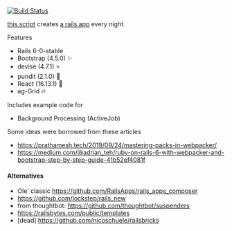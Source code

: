 [![Build Status](https://api.travis-ci.org/la-ruby/create-rails-app.svg?branch=master)](http://travis-ci.org/la-ruby/create-rails-app)

[this script](https://github.com/la-ruby/create-rails-app/blob/master/create-rails-app) creates [a rails app](https://github.com/la-ruby/web-common-core) every night.

Features

+ Rails 6-0-stable 
+ Bootstrap (4.5.0) :sparkles:
+ devise (4.7.1) :star:
+ pundit (2.1.0) :muscle:
+ React (16.13.1) :purple_heart:
+ ag-Grid :fire:

Includes example code for

+ Background Processing (ActiveJob)



Some ideas were borrowed from these articles

+ https://prathamesh.tech/2019/09/24/mastering-packs-in-webpacker/
+ https://medium.com/@adrian_teh/ruby-on-rails-6-with-webpacker-and-bootstrap-step-by-step-guide-41b52ef4081f


#### Alternatives

-  Ole' classic https://github.com/RailsApps/rails_apps_composer
-  https://github.com/lockstep/rails_new
-  from thoughtbot: https://github.com/thoughtbot/suspenders
-  https://railsbytes.com/public/templates
-  [dead] https://github.com/nicoschuele/railsbricks

